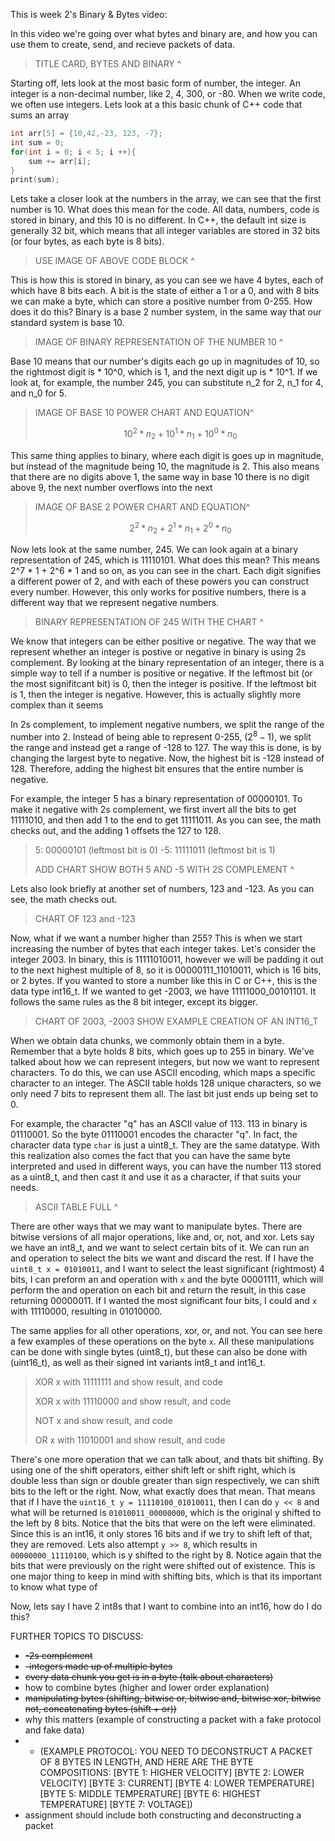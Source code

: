 This is week 2's Binary & Bytes video:

In this video we're going over what bytes and binary are, and how you can use them to create, send, and recieve packets of data.

> TITLE CARD, BYTES AND BINARY ^

Starting off, lets look at the most basic form of number, the integer. An integer is a non-decimal number, like 2, 4, 300, or -80. When we write code, we often use integers. Lets look at a this basic chunk of C++ code that sums an array

```cpp
int arr[5] = {10,42,-23, 123, -7};
int sum = 0;
for(int i = 0; i < 5; i ++){
	sum += arr[i];
}
print(sum);
```

Lets take a closer look at the numbers in the array, we can see that the first number is 10. What does this mean for the code. All data, numbers, code is stored in binary, and this 10 is no different. In C++, the default int size is generally 32 bit, which means that all integer variables are stored in 32 bits (or four bytes, as each byte is 8 bits).

> USE IMAGE OF ABOVE CODE BLOCK ^

This is how this is stored in binary, as you can see we have 4 bytes, each of which have 8 bits each. A bit is the state of either a 1 or a 0, and with 8 bits we can make a byte, which can store a positive number from 0-255. How does it do this? Binary is a base 2 number system, in the same way that our standard system is base 10.

> IMAGE OF BINARY REPRESENTATION OF THE NUMBER 10 ^

Base 10 means that our number's digits each go up in magnitudes of 10, so the rightmost digit is * 10^0, which is 1, and the next digit up is * 10^1. If we look at, for example, the number 245, you can substitute n_2 for 2, n_1 for 4, and n_0 for 5.

> IMAGE OF BASE 10 POWER CHART AND EQUATION^
>
> $$
> 10^2*n_2+10^1*n_1+10^0*n_0
> $$

This same thing applies to binary, where each digit is goes up in magnitude, but instead of the magnitude being 10, the magnitude is 2. This also means that there are no digits above 1, the same way in base 10 there is no digit above 9, the next number overflows into the next

> IMAGE OF BASE 2 POWER CHART AND EQUATION^
>
> $$
> 2^2*n_2+2^1*n_1+2^0*n_0
> $$

Now lets look at the same number, 245. We can look again at a binary representation of 245, which is 11110101. What does this mean? This means 2^7 * 1 + 2^6 * 1 and so on, as you can see in the chart. Each digit signifies a different power of 2, and with each of these powers you can construct every number. However, this only works for positive numbers, there is a different way that we represent negative numbers.

> BINARY REPRESENTATION OF 245 WITH THE CHART ^

We know that integers can be either positive or negative. The way that we represent whether an integer is postive or negative in binary is using 2s complement. By looking at the binary representation of an integer, there is a simple way to tell if a number is positive or negative. If the leftmost bit (or the most signifitcant bit) is 0, then the integer is positive. If the leftmost bit is 1, then the integer is negative. However, this is actually slightly more complex than it seems

In 2s complement, to implement negative numbers, we split the range of the number into 2. Instead of being able to represent 0-255, $(2^8 - 1)$, we split the range and instead get a range of -128 to 127. The way this is done, is by changing the largest byte to negative. Now, the highest bit is -128 instead of 128. Therefore, adding the highest bit ensures that the entire number is negative.

For example, the integer 5 has a binary representation of 00000101. To make it negative with 2s complement, we first invert all the bits to get 11111010, and then add 1 to the end to get 11111011. As you can see, the math checks out, and the adding 1 offsets the 127 to 128.

> 5: 00000101 (leftmost bit is 0)
> -5: 11111011 (leftmost bit is 1)
>
> ADD CHART SHOW BOTH 5 AND -5 WITH 2S COMPLEMENT ^

Lets also look briefly at another set of numbers, 123 and -123. As you can see, the math checks out.

> CHART OF 123 and -123

Now, what if we want a number higher than 255? This is when we start increasing the number of bytes that each integer takes. Let's consider the integer 2003. In binary, this is 11111010011, however we will be padding it out to the next highest multiple of 8, so it is 00000111_11010011, which is 16 bits, or 2 bytes. If you wanted to store a number like this in C or C++, this is the data type int16_t. If we wanted to get -2003, we have 11111000_00101101. It follows the same rules as the 8 bit integer, except its bigger.

> CHART OF 2003, -2003
> SHOW EXAMPLE CREATION OF AN INT16_T

When we obtain data chunks, we commonly obtain them in a byte. Remember that a byte holds 8 bits, which goes up to 255 in binary. We've talked about how we can represent integers, but now we want to represent characters. To do this, we can use ASCII encoding, which maps a specific character to an integer. The ASCII table holds 128 unique characters, so we only need 7 bits to represent them all. The last bit just ends up being set to 0.

For example, the character "q" has an ASCII value of 113. 113 in binary is 01110001. So the byte 01110001 encodes the character "q". In fact, the character data type `char` is just a uint8_t.  They are the same datatype. With this realization also comes the fact that you can have the same byte interpreted and used in different ways, you can have the number 113 stored as a uint8_t, and then cast it and use it as a character, if that suits your needs.

> ASCII TABLE FULL ^

There are other ways that we may want to manipulate bytes. There are bitwise versions of all major operations, like and, or, not, and xor. Lets say we have an int8_t, and we want to select certain bits of it. We can run an and operation to select the bits we want and discard the rest. If I have the `uint8_t x = 01010011`, and I want to select the least significant (rightmost) 4 bits, I can preform an and operation with `x` and the byte 00001111, which will perform the and operation on each bit and return the result, in this case returning 00000011. If I wanted the most significant four bits, I could and `x` with 11110000, resulting in 01010000.

The same applies for all other operations, xor, or, and not. You can see here a few examples of these operations on the byte `x`. All these manipulations can be done with single bytes (uint8_t), but these can also be done with (uint16_t), as well as their signed int variants int8_t and int16_t.

> XOR x with 11111111 and show result, and code
>
> XOR x with 11110000 and show result, and code
>
> NOT x and show result, and code
>
> OR x with 11010001 and show result, and code

There's one more operation that we can talk about, and thats bit shifting. By using one of the shift operators, either shift left or shift right, which is double less than sign or double greater than sign respectively, we can shift bits to the left or the right. Now, what exactly does that mean. That means that if I have the `uint16_t y = 11110100_01010011`, then I can do `y << 8` and what will be returned is `01010011_00000000`, which is the original y shifted to the left by 8 bits. Notice that the bits that were on the left were eliminated. Since this is an int16, it only stores 16 bits and if we try to shift left of that, they are removed. Lets also attempt `y >> 8`, which results in `00000000_11110100`, which is y shifted to the right by 8. Notice again that the bits that were previously on the right were shifted out of existence. This is one major thing to keep in mind with shifting bits, which is that its important to know what type of 

Now, lets say I have 2 int8s that I want to combine into an int16, how do I do this?

FURTHER TOPICS TO DISCUSS:

- ~~-2s complement~~
- ~~-integers made up of multiple bytes~~
- ~~every data chunk you get is in a byte (talk about characters)~~
- how to combine bytes (higher and lower order explanation)
- ~~manipulating bytes (shifting, bitwise or, bitwise and, bitwise xor, bitwise not, concatenating bytes (shift + or))~~
- why this matters (example of constructing a packet with a fake protocol and fake data)
- - (EXAMPLE PROTOCOL: YOU NEED TO DECONSTRUCT A PACKET OF 8 BYTES IN LENGTH, AND HERE ARE THE BYTE COMPOSITIONS:
    [BYTE 1: HIGHER VELOCITY]
    [BYTE 2: LOWER VELOCITY]
    [BYTE 3: CURRENT]
    [BYTE 4: LOWER TEMPERATURE]
    [BYTE 5: MIDDLE TEMPERATURE]
    [BYTE 6: HIGHEST TEMPERATURE]
    [BYTE 7: VOLTAGE])
- assignment should include both constructing and deconstructing a packet
